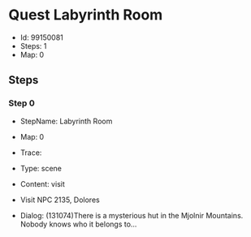 # Quest Labyrinth Room

- Id: 99150081
- Steps: 1
- Map: 0

## Steps

### Step 0
- StepName:  Labyrinth Room
- Map:  0
- Trace:  
- Type:  scene
- Content:  visit
- Visit NPC 2135, Dolores

- Dialog: (131074)There is a mysterious hut in the Mjolnir Mountains. Nobody knows who it belongs to...


